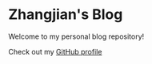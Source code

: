 # Zhangjian's Blog

Welcome to my personal blog repository!

Check out my [GitHub profile](https://github.com/hezhangjian)
